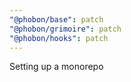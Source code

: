 ```yaml
---
"@phobon/base": patch
"@phobon/grimoire": patch
"@phobon/hooks": patch
---
```


Setting up a monorepo
